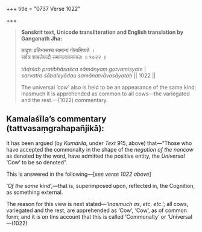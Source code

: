 +++
title = "0737 Verse 1022"

+++
> **Sanskrit text, Unicode transliteration and English translation by Ganganath Jha:** 
>
> तादृशः प्रतिभासश्च सामान्यं गोत्वमिष्यते ।  
> सर्वत्र शाबलेयादौ समानत्वावसायतः ॥ १०२२ ॥ 
>
> *tādṛśaḥ pratibhāsaśca sāmānyaṃ gotvamiṣyate* \|  
> *sarvatra śābaleyādau samānatvāvasāyataḥ* \|\| 1022 \|\| 
>
> The universal ‘cow’ also is held to be an appearance of the same kind; inasmuch it is apprehended as common to all cows—the variegated and the rest.—(1022) commentary.



## Kamalaśīla’s commentary (tattvasaṃgrahapañjikā):

It has been argued (by *Kumārila*, under *Text* 915, above) that—“Those who have accepted the commonalty in the shape of the *negation of the noncow* as denoted by the word, have admitted the positive entity, the *Universal* ‘Cow’ to be so denoted”.

This is answered in the following—[*see verse 1022 above*]

‘*Of the same kind*’,—that is, superimposed upon, reflected in, the Cognition, as something external.

The reason for this view is next stated—‘*Inasmuch as*, *etc. etc*.’; all cows, variegated and the rest, are apprehended as ‘Cow’, ‘Cow’, as of common form; and it is on tins account that this is called ‘Commonalty’ or ‘Universal—(1022)


